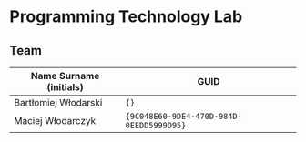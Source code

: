 # Programming Technology Lab

## Team

| Name Surname (initials) | GUID                                     |
| ----------------------- | ---------------------------------------- |
| Bartłomiej Włodarski    | `{}`                                     |
| Maciej Włodarczyk       | `{9C048E60-9DE4-470D-984D-0EEDD5999D95}` |
